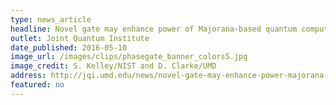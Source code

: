 ```yaml
---
type: news_article
headline: Novel gate may enhance power of Majorana-based quantum computers
outlet: Joint Quantum Institute
date_published: 2016-05-10
image_url: /images/clips/phasegate_banner_colors5.jpg
image_credit: S. Kelley/NIST and D. Clarke/UMD
address: http://jqi.umd.edu/news/novel-gate-may-enhance-power-majorana-based-quantum-computers
featured: no
---
```

